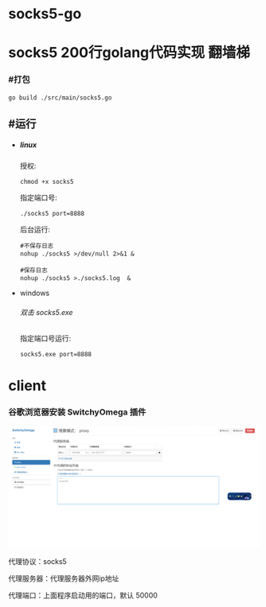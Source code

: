 # socks5-go





# socks5      200行golang代码实现 翻墙梯



### #打包

```
go build ./src/main/socks5.go
```



## #运行

- ##### linux

  授权:

  ```
  chmod +x socks5
  ```

  指定端口号:

  ```
  ./socks5 port=8888
  ```

  
  
  
  
  后台运行:
  
  ```
  #不保存日志
  nohup ./socks5 >/dev/null 2>&1 &
  
  #保存日志
  nohup ./socks5 >./socks5.log  &
  ```



- windows

  ###### 双击 socks5.exe

  

  指定端口号运行:

  ```
  socks5.exe port=8888
  ```








# client

### 谷歌浏览器安装 SwitchyOmega 插件

![image-20211209134929304](./image/img.png)

代理协议：socks5

代理服务器：代理服务器外网ip地址

代理端口：上面程序启动用的端口，默认 50000

